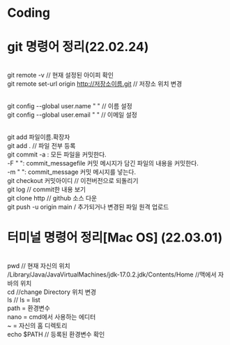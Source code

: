 # Coding

# git 명령어 정리(22.02.24)
<br>git remote -v // 현재 설정된 아이피 확인
<br>git remote set-url origin http://저장소이름.git // 저장소 위치 변경

<br>git config --global user.name " " // 이름 설정
<br>git config --global user.email " " // 이메일 설정

<br>git add 파일이름.확장자
<br>git add . // 파일 전부 등록
<br>git commit -a : 모든 파일을 커밋한다.
<br>           -F " ": commit_messagefile 커밋 메시지가 담긴 파일의 내용을 커밋한다.
<br>           -m " ": commit_message 커밋 메시지를 넣는다.
<br>git checkout 커밋아이디 // 이전버전으로 되돌리기
<br>git log // commit한 내용 보기
<br>git clone http // github 소스 다운
<br>git push -u origin main / 추가되거나 변경된 파일 원격 업로드

# 터미널 명령어 정리[Mac OS] (22.03.01) 
<br> pwd // 현재 자신의 위치
<br> /Library/Java/JavaVirtualMachines/jdk-17.0.2.jdk/Contents/Home //맥에서 자바의 위치
<br> cd //change Directory 위치 변경
<br> ls // ls = list 
<br> path =  환경변수
<br> nano =  cmd에서 사용하는 에디터
<br> ~ = 자신의 홈 디렉토리 
<br> echo $PATH // 등록된 환경변수 확인
